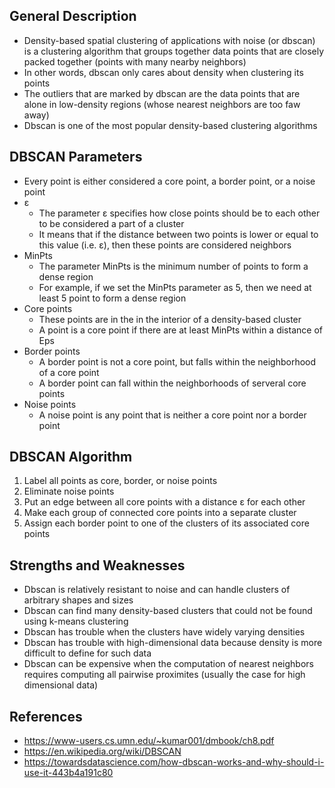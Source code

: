 ## General Description
- Density-based spatial clustering of applications with noise (or dbscan) is a clustering algorithm that groups together data points that are closely packed together (points with many nearby neighbors)
- In other words, dbscan only cares about density when clustering its points
- The outliers that are marked by dbscan are the data points that are alone in low-density regions (whose nearest neighbors are too faw away)
- Dbscan is one of the most popular density-based clustering algorithms

## DBSCAN Parameters
- Every point is either considered a core point, a border point, or a noise point
- ε
	- The parameter ε specifies how close points should be to each other to be considered a part of a cluster
	- It means that if the distance between two points is lower or equal to this value (i.e. ε), then these points are considered neighbors
- MinPts
	- The parameter MinPts is the minimum number of points to form a dense region
	- For example, if we set the MinPts parameter as 5, then we need at least 5 point to form a dense region
- Core points
	- These points are in the in the interior of a density-based cluster
	- A point is a core point if there are at least MinPts within a distance of Eps
- Border points
	- A border point is not a core point, but falls within the neighborhood of a core point
	- A border point can fall within the neighborhoods of serveral core points
- Noise points
	- A noise point is any point that is neither a core point nor a border point

## DBSCAN Algorithm
1. Label all points as core, border, or noise points
2. Eliminate noise points
3. Put an edge between all core points with a distance ε for each other
4. Make each group of connected core points into a separate cluster
5. Assign each border point to one of the clusters of its associated core points 

## Strengths and Weaknesses
- Dbscan is relatively resistant to noise and can handle clusters of arbitrary shapes and sizes
- Dbscan can find many density-based clusters that could not be found using k-means clustering
- Dbscan has trouble when the clusters have widely varying densities
- Dbscan has trouble with high-dimensional data because density is more difficult to define for such data
- Dbscan can be expensive when the computation of nearest neighbors requires computing all pairwise proximites (usually the case for high dimensional data)

## References
- https://www-users.cs.umn.edu/~kumar001/dmbook/ch8.pdf
- https://en.wikipedia.org/wiki/DBSCAN
- https://towardsdatascience.com/how-dbscan-works-and-why-should-i-use-it-443b4a191c80
